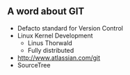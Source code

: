 ##  A word about GIT

- Defacto standard for Version Control
- Linux Kernel Development
  - Linus Thorwald
  - Fully distributed
- http://www.atlassian.com/git
- SourceTree
   
